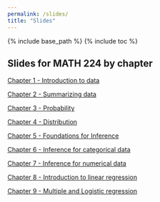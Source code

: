 ```yaml
---
permalink: /slides/
title: "Slides"
---
```


{% include base_path %}
{% include toc %}

## Slides for MATH 224 by chapter

[Chapter 1 - Introduction to data](https://github.com/IntroToStatNCAT/IntroToStatNCAT.github.io/blob/main/files/Slides/Chap1.pdf)

[Chapter 2 - Summarizing data](https://github.com/IntroToStatNCAT/IntroToStatNCAT.github.io/blob/main/files/Slides/Chap2.pdf)

[Chapter 3 - Probability](https://github.com/IntroToStatNCAT/IntroToStatNCAT.github.io/blob/main/files/Slides/Chap3.pdf)

[Chapter 4 - Distribution](https://github.com/IntroToStatNCAT/IntroToStatNCAT.github.io/blob/main/files/Slides/Chap4.pdf)

[Chapter 5 - Foundations for Inference](https://github.com/IntroToStatNCAT/IntroToStatNCAT.github.io/blob/main/files/Slides/Chap5.pdf)

[Chapter 6 - Inference for categorical data](https://github.com/IntroToStatNCAT/IntroToStatNCAT.github.io/blob/main/files/Slides/Chap6.pdf)

[Chapter 7 - Inference for numerical data](https://github.com/IntroToStatNCAT/IntroToStatNCAT.github.io/blob/main/files/Slides/Chap7.pdf)

[Chapter 8 - Introduction to linear regression](https://github.com/IntroToStatNCAT/IntroToStatNCAT.github.io/blob/main/files/Slides/Chap8.pdf)

[Chapter 9 - Multiple and Logistic regression](https://github.com/IntroToStatNCAT/IntroToStatNCAT.github.io/blob/main/files/Slides/Chap9.pdf)
